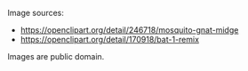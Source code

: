 
Image sources:

 - https://openclipart.org/detail/246718/mosquito-gnat-midge
 - https://openclipart.org/detail/170918/bat-1-remix
 
Images are public domain.
